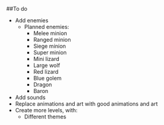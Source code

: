 ##To do

- Add enemies
	- Planned enemies:
		- Melee minion
		- Ranged minion
		- Siege minion
		- Super minion
		- Mini lizard
		- Large wolf
		- Red lizard
		- Blue golem
		- Dragon
		- Baron
- Add sounds
- Replace animations and art with good animations and art
- Create more levels, with:
	- Different themes
